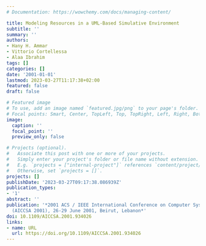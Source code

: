 ```yaml
---
# Documentation: https://wowchemy.com/docs/managing-content/

title: Modeling Resources in a UML-Based Simulative Environment
subtitle: ''
summary: ''
authors:
- Hany H. Ammar
- Vittorio Cortellessa
- Alaa Ibrahim
tags: []
categories: []
date: '2001-01-01'
lastmod: 2023-03-27T11:17:38+02:00
featured: false
draft: false

# Featured image
# To use, add an image named `featured.jpg/png` to your page's folder.
# Focal points: Smart, Center, TopLeft, Top, TopRight, Left, Right, BottomLeft, Bottom, BottomRight.
image:
  caption: ''
  focal_point: ''
  preview_only: false

# Projects (optional).
#   Associate this post with one or more of your projects.
#   Simply enter your project's folder or file name without extension.
#   E.g. `projects = ["internal-project"]` references `content/project/deep-learning/index.md`.
#   Otherwise, set `projects = []`.
projects: []
publishDate: '2023-03-27T09:17:38.086939Z'
publication_types:
- '1'
abstract: ''
publication: '*2001 ACS / IEEE International Conference on Computer Systems and Applications
  (AICCSA 2001), 26-29 June 2001, Beirut, Lebanon*'
doi: 10.1109/AICCSA.2001.934026
links:
- name: URL
  url: https://doi.org/10.1109/AICCSA.2001.934026
---
```

